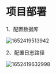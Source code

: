 # 项目部署

1、配置数据库

![1652419513942](C:\Users\86198\AppData\Roaming\Typora\typora-user-images\1652419513942.png)



2、配置日志路径

![1652419632998](C:\Users\86198\AppData\Roaming\Typora\typora-user-images\1652419632998.png)